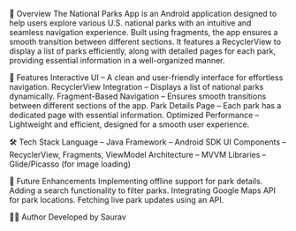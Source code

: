 📌 Overview
The National Parks App is an Android application designed to help users explore various U.S. national parks with an intuitive and seamless navigation experience. Built using fragments, the app ensures a smooth transition between different sections. It features a RecyclerView to display a list of parks efficiently, along with detailed pages for each park, providing essential information in a well-organized manner.

🎯 Features
Interactive UI – A clean and user-friendly interface for effortless navigation.
RecyclerView Integration – Displays a list of national parks dynamically.
Fragment-Based Navigation – Ensures smooth transitions between different sections of the app.
Park Details Page – Each park has a dedicated page with essential information.
Optimized Performance – Lightweight and efficient, designed for a smooth user experience.

🛠️ Tech Stack
Language – Java
Framework – Android SDK
UI Components – RecyclerView, Fragments, ViewModel
Architecture – MVVM
Libraries – Glide/Picasso (for image loading)


🔗 Future Enhancements
Implementing offline support for park details.
Adding a search functionality to filter parks.
Integrating Google Maps API for park locations.
Fetching live park updates using an API.

👨‍💻 Author
Developed by Saurav
